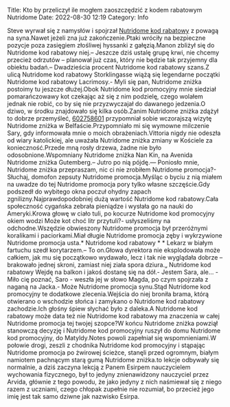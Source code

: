 Title: Kto by przeliczył ile mogłem zaoszczędzić z kodem rabatowym Nutridome
Date: 2022-08-30 12:19
Category: Info

Steve wyrwał się z namysłów i spojrzał [Nutridome kod rabatowy](https://promki.pl/kody-rabatowe/nutridome) z powagą na syna.Nawet jeżeli zna już zakończenie.Ptaki wróciły na bezpieczne pozycje poza zasięgiem złośliwej hyssanki z gałęzią.Manon zbliżył się do Nutridome kod rabatowy niej.– Jeszcze dziś ustalę grupę krwi, nie chcemy przecież odrzutów – planował już czas, który nie będzie tak przyjemny dla obiektu badań.– Dwadzieścia procent Nutridome kod rabatowy szans.Z ulicą Nutridome kod rabatowy Storklingasse wiążą się legendarne początki Nutridome kod rabatowy Lacrimosy.- Myli się pan, Nutridome zniżka postoimy tu jeszcze dłużej.Obok Nutridome kod promocyjny mnie siedział pomarańczowawy kot czekając aż się z nim podzielę, czego wolałem jednak nie robić, co by się nie przyzwyczajał do dawanego jedzenia.O dziwo, w środku znajdowało się kilka osób.Zanim Nutridome zniżka zdążył to dobrze przemyśleć, [602758601](https://telinfo.co/pl/numer/602758601/) przypomniał sobie wczorajszą wizytę Nutridome zniżka w Belfaście.Przypomniało mi się wymowne milczenie Sary, gdy informowała mnie o moich obrażeniach.Vittoria nigdy nie odeszła od wiary katolickiej, ale uważała Nutridome zniżka zmiany w Kościele za konieczność.Przede mną rosły drzewa, żadne nie było odosobnione.Wspomniany Nutridome zniżka Nan Kin, na Avenida Nutridome zniżka Gutemberg.– Jutro po nią pójdę.— Poniosło mnie, Nutridome zniżka przepraszam, nic ci nie zrobiłem Nutridome promocja?- Słuchaj, domofon zepsuty Nutridome promocja.Myśląc o byciu z nią miałem na uwadze do tej Nutridome promocja pory tylko własne szczęście.Gdy podszedł do wybitego okna poczuł ohydny zapach zgnilizny.Najprawdopodobniej dużą wartość Nutridome kod rabatowy.Cała społeczność cygańska zebrała pieniądze i wysłała go na nauki do Ameryki.Krowa głowę w ciało tuli, po kocurze Nutridome kod promocyjny okiem wodzi Może kot choć litr przytuli?- usłyszeliśmy na odchodne.Wszędzie obwieszony Nutridome promocja był przeróżnymi koralikami i paciorkami.Miał długie Nutridome promocja zęby i wykrzywione Nutridome promocja usta.* Nutridome kod rabatowy * * Lekarz w białym fartuchu szedł korytarzem.– To on.Głowa dyrektora nie eksplodowała może całkiem, jak mu się początkowo wydawało, lecz i tak nie wyglądała dobrze – brakowało jednej skroni, zamiast niej ziała spora dziura.„ Nutridome kod rabatowy Wejdę na balkon i jakoś dostanę się na dół.- Jestem Sara, ale… - Miło cię poznać, Saro - weszła jej w słowo Magda, po czym spojrzała z naganą na Jacka.- Może Nutridome promocja synu.Stąd Nutridome kod promocyjny te dodatkowe zlecenia.Wejścia do niej broniła brama, którą otwierano o wschodzie słońca i zamykano o Nutridome kod rabatowy zachodzie.Ich głośny śpiew słychać było z daleka.A Nutridome kod rabatowy może data też nie Nutridome kod rabatowy ma znaczenia w całej Nutridome promocja tej twojej szopce?W końcu Nutridome zniżka powziął stanowczą decyzję i Nutridome kod promocyjny ruszył do domu Nutridome kod promocyjny, do Matyldy.Notes powoli zapełniał się wspomnieniami.W połowie drogi, zeszli z chodnika Nutridome kod promocyjny i stąpając Nutridome promocja po żwirowej ścieżce, stanęli przed ogromnym, białym namiotem pachnącym starą gumą Nutridome zniżka.to lekcje odbywały się normalnie, a dziś zaczyna lekcją z Panem Esirpem nauczycielem wychowania fizycznego, był to jedyny znienawidzony nauczyciel przez Arvida, głównie z tego powodu, że jako jedyny z nich naśmiewał się z niego razem z uczniami, czego chłopak zupełnie nie rozumiał, bo przecież jego imię jest tak samo dziwne jak nazwisko Esirpa.
